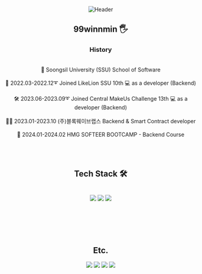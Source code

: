 <div align="center"> 
  
![Header](https://capsule-render.vercel.app/api?type=waving&color=0:92fe9d,100:00c9ff&height=200&section=header&text=Spring%20is%20Come&fontColor=fff)

## 99winnmin 🖐️

### History
<br>
🏫 Soongsil University (SSU) School of Software<br><br>
🦁 2022.03-2022.12➰ Joined LikeLion SSU 10th 💻 as a developer (Backend)<br><br>
🛠️ 2023.06-2023.09➰ Joined Central MakeUs Challenge 13th 💻 as a developer (Backend)<br><br>
🙎‍♂️ 2023.01-2023.10 (주)블록웨이브랩스 Backend & Smart Contract developer<br><br>
🚗 2024.01-2024.02 HMG SOFTEER BOOTCAMP - Backend Course<br><br>

<br>
<br>

  <h2>Tech Stack 🛠️</h2>
  <br/>
    <img src="https://img.shields.io/badge/Spring boot-6DB33F?style=for-the-badge&logo=Spring Boot&logoColor=white"/></a> 
    <img src="https://img.shields.io/badge/spring_data_jpa-6DB33F?style=for-the-badge&logo=Databricks&logoColor=black"/></a>
    <img src="https://img.shields.io/badge/Spring Security-6DB33F?style=for-the-badge&logo=springsecurity&logoColor=white"/></a><br/>
    <br/>
  <br/>
<br/>
<br/>
<br/>
<!--6번째줄-->
<h2>Etc.</h2>
  <img src="https://img.shields.io/badge/IntelliJ IDEA-black?style=for-the-badge&logo=IntelliJ IDEA&logoColor=EF2D5E"/></a>
  <img src="https://img.shields.io/badge/VS code-007ACC?style=for-the-badge&logo=visual studio code&logoColor=white"/></a>
  <img src ="https://img.shields.io/badge/Notion-black?style=for-the-badge&logo=Notion&logoColor=white" />
  <img src ="https://img.shields.io/badge/Figma-pink?style=for-the-badge&logo=Figma&logoColor=white" />
  <br/>
<br>
<br>

</div>
